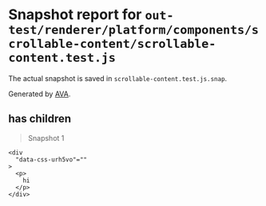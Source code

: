 # Snapshot report for `out-test/renderer/platform/components/scrollable-content/scrollable-content.test.js`

The actual snapshot is saved in `scrollable-content.test.js.snap`.

Generated by [AVA](https://ava.li).

## has children

> Snapshot 1

    <div
      "data-css-urh5vo"=""
    >
      <p>
        hi
      </p>
    </div>
